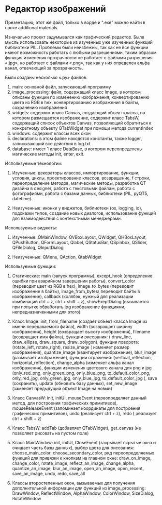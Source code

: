 ﻿Редактор изображений
======================
Презентацию, этот же файл, только в ворде и ".exe" можно найти в папке additional materials.

Изначально проект задумывался как графический редактор. Была мысль использовать некоторые из изученных уже изученных
функций библиотеки PIL. Проблемы были неизбежны, так как не все функции имеют возможность работать с любыми
разрешениями, таким образом функция изменения прозрачности не работает с файлами разрешения «.jpg», но работает с
файлами «.png», так как у них определен альфа канал, отвечающий за прозрачность.

Были созданы несколько «.py» файлов:

1. main: основной файл, запускающий программу
2. image_processing: файл, содержащий класс Image, в котором описаны функции по изменению изображения, конвертированию
   цвета из RGB в hex, конвертированию изображения в байты, сохранению изображения
3. widgets: содержит класс Canvas, создающий объект класса, на котором размещается изображение, содержит класс TabsW,
   содержащий список объектов Canvas, позволяющий обратиться к конкретному объекту QTabWidget при помощи метода
   currentIndex
4. windows: содержит классы всех окон
5. declarations: в этом файле находятся константы, также logger, записывающий все действия в log.txt
6. database: имеет 1 класс DataBase, в котором переопределены магические методы init, enter, exit.

Используемые технологии:

1. Изученные: декораторы классов, импортирование, функции, условия, циклы, проектирование классов, возвращение, f
   строки, переопределение методов, магические методы, разработка QT дизайна в designer, работа с текстовыми файлам,
   работа с фотографиями, работа с базами данных, библиотеки (PIL, pyQT5, datetime).

2. Неизученные: иконки у виджетов, библиотеки (os, logging, io), подсказки типов, создание новых диалогов, использование
   функций для взаимодействия с контекстными менеджерами.

Используемые виджеты:

1. Изученные: QMainWindow, QVBoxLayout, QWidget, QHBoxLayout, QPushButton, QFormLayout, Qlabel, QStatusBar, QSpinbox,
   QSlider, QFileDialog, QInputDialog

2. Неизученные: QMenu, QAction, QtabWidget

Используемые функции:

1. Статические: main (запуск программы), except_hook (определение ошибки при аварийном завершении работы),
   convert_color (переводит цвет из RGB в hex), image_to_bytes (переводит изображение в байты), image_from_bytes(
   переводит байты в изображение), callback (коллбэк, нужный для реализации комбинаций ctrl + z, ctrl + shift + z),
   showExeptDialog (вызывается при попытке обработать jpg изображение функциями, непредназначенными для этого)

2. Класс Image: init, from_filename (создает объект класса Image из имени передаваемого файла), width (возвращает
   ширину изображения), height (возвращает высоту изображения), filename (возвращает имя файла), функции рисования: (
   draw_line, draw_ellipse, draw_square, draw_polygon), функции поворота: (rotate_left, rotate_right), resize_image (
   изменяет размер изображения), quantize_image (квантирует изображение), blur_image (размывает изображение), функции
   отражения: (vertical_reflection, horizontal_reflection), change_alpha (изменяет альфа канал изображения), функции
   изменения цветового канала для png и jpg (only_red_png, only_green_png, only_blue_png, to_default_color_png,
   only_red_jpg, only_green_jpg, only_blue_jpg, to_default_color_jpg ), save (сохранить), update (обновить базу данных),
   set_new_image (заменяет предыдущий объект Image на новый)

3. Класс CanvasW: init, initUI, mouseEvent (переопределяет данный метод, для построения графических примитивов),
   mouseReleaseEvent (запоминает координаты для построения графических примитивов), undo (реализует ctrl + z), redo (
   реализует ctrl + shift + z)

4. Класс TabsW: addTab (добавляет QTabWidget), get_canvas (не позволяет рисовать на пустом поле)

5. Класс MainWindow: init, initUI, CloseEvent (закрывает скрытые окна и очищает часть базы данных), выбор цвета для
   рисования: choose_main_color, choose_secondary_color, ряд переопределяемых функций для привязки к кнопкам на главном
   окне: draw_on_image, change_color, rotate_image, reflect_an_image, change_alpha, quantize_an_image, blur_an_image,
   open_an_image, open_recent, save_an_image, undo, redo, save_all

6. Классы второстепенных окон, вызываемых для получения дополнительной информации для функций из image_processing:
   DrawWindow, ReflectWindow, AlphaWindow, ColorWindow, SizeDialog, RotateWindow

